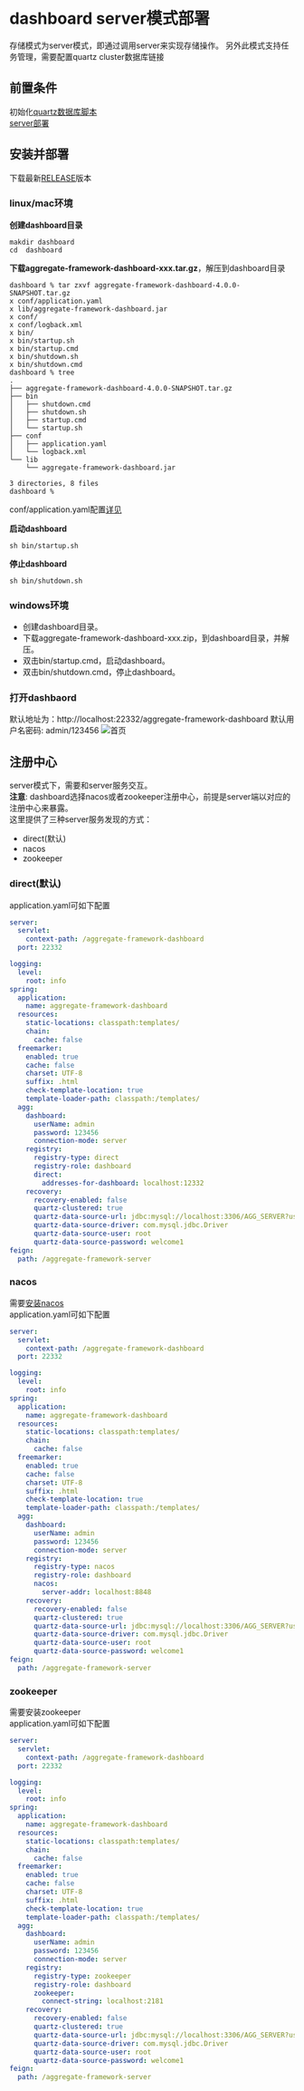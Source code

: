 # dashboard server模式部署
存储模式为server模式，即通过调用server来实现存储操作。
另外此模式支持任务管理，需要配置quartz cluster数据库链接
## 前置条件
初始化[quartz数据库脚本](https://github.com/changmingxie/aggregate-framework/tree/master-4.x/aggregate-framework-server/src/main/dbscripts/db_init.sql)  
[server部署](/zh-cn/aggdocs/ops/server/index.html)  

## 安装并部署
下载最新[RELEASE](https://github.com/changmingxie/aggregate-framework/releases)版本
### linux/mac环境

**创建dashboard目录**
```shell script
makdir dashboard 
cd  dashboard  
```
**下载aggregate-framework-dashboard-xxx.tar.gz**，解压到dashboard目录  
```shell script
dashboard % tar zxvf aggregate-framework-dashboard-4.0.0-SNAPSHOT.tar.gz
x conf/application.yaml
x lib/aggregate-framework-dashboard.jar
x conf/
x conf/logback.xml
x bin/
x bin/startup.sh
x bin/startup.cmd
x bin/shutdown.sh
x bin/shutdown.cmd
dashboard % tree
.
├── aggregate-framework-dashboard-4.0.0-SNAPSHOT.tar.gz
├── bin
│   ├── shutdown.cmd
│   ├── shutdown.sh
│   ├── startup.cmd
│   └── startup.sh
├── conf
│   ├── application.yaml
│   └── logback.xml
└── lib
    └── aggregate-framework-dashboard.jar

3 directories, 8 files
dashboard % 
```
conf/application.yaml配置[详见](/zh-cn/aggdocs/tutorial/configurations.html#dashbaord)  
  
**启动dashboard**
```shell script
sh bin/startup.sh
```
**停止dashboard**
```shell script
sh bin/shutdown.sh
```
### windows环境  
- 创建dashboard目录。
- 下载aggregate-framework-dashboard-xxx.zip，到dashboard目录，并解压。
- 双击bin/startup.cmd，启动dashboard。
- 双击bin/shutdown.cmd，停止dashboard。

### 打开dashbaord
默认地址为：http://localhost:22332/aggregate-framework-dashboard
默认用户名密码: admin/123456
![首页](../../img/dashboard/welcome.png)  


## 注册中心
server模式下，需要和server服务交互。  
**注意**: dashboard选择nacos或者zookeeper注册中心，前提是server端以对应的注册中心来暴露。   
这里提供了三种server服务发现的方式：
- direct(默认)
- nacos
- zookeeper  

### direct(默认)
application.yaml可如下配置  

```yaml
server:
  servlet:
    context-path: /aggregate-framework-dashboard
  port: 22332

logging:
  level:
    root: info
spring:
  application:
    name: aggregate-framework-dashboard
  resources:
    static-locations: classpath:templates/
    chain:
      cache: false
  freemarker:
    enabled: true
    cache: false
    charset: UTF-8
    suffix: .html
    check-template-location: true
    template-loader-path: classpath:/templates/
  agg:
    dashboard:
      userName: admin
      password: 123456
      connection-mode: server
    registry:
      registry-type: direct
      registry-role: dashboard
      direct:
        addresses-for-dashboard: localhost:12332
    recovery:
      recovery-enabled: false
      quartz-clustered: true
      quartz-data-source-url: jdbc:mysql://localhost:3306/AGG_SERVER?useSSL=false&allowPublicKeyRetrieval=true
      quartz-data-source-driver: com.mysql.jdbc.Driver
      quartz-data-source-user: root
      quartz-data-source-password: welcome1
feign:
  path: /aggregate-framework-server
```


### nacos 
需要[安装nacos](https://nacos.io/zh-cn/docs/deployment.html)  
application.yaml可如下配置  

```yaml
server:
  servlet:
    context-path: /aggregate-framework-dashboard
  port: 22332

logging:
  level:
    root: info
spring:
  application:
    name: aggregate-framework-dashboard
  resources:
    static-locations: classpath:templates/
    chain:
      cache: false
  freemarker:
    enabled: true
    cache: false
    charset: UTF-8
    suffix: .html
    check-template-location: true
    template-loader-path: classpath:/templates/
  agg:
    dashboard:
      userName: admin
      password: 123456
      connection-mode: server
    registry:
      registry-type: nacos
      registry-role: dashboard
      nacos:
        server-addr: localhost:8848
    recovery:
      recovery-enabled: false
      quartz-clustered: true
      quartz-data-source-url: jdbc:mysql://localhost:3306/AGG_SERVER?useSSL=false&allowPublicKeyRetrieval=true
      quartz-data-source-driver: com.mysql.jdbc.Driver
      quartz-data-source-user: root
      quartz-data-source-password: welcome1
feign:
  path: /aggregate-framework-server
```


### zookeeper 
需要安装zookeeper  
application.yaml可如下配置  

```yaml
server:
  servlet:
    context-path: /aggregate-framework-dashboard
  port: 22332

logging:
  level:
    root: info
spring:
  application:
    name: aggregate-framework-dashboard
  resources:
    static-locations: classpath:templates/
    chain:
      cache: false
  freemarker:
    enabled: true
    cache: false
    charset: UTF-8
    suffix: .html
    check-template-location: true
    template-loader-path: classpath:/templates/
  agg:
    dashboard:
      userName: admin
      password: 123456
      connection-mode: server
    registry:
      registry-type: zookeeper
      registry-role: dashboard
      zookeeper:
        connect-string: localhost:2181
    recovery:
      recovery-enabled: false
      quartz-clustered: true
      quartz-data-source-url: jdbc:mysql://localhost:3306/AGG_SERVER?useSSL=false&allowPublicKeyRetrieval=true
      quartz-data-source-driver: com.mysql.jdbc.Driver
      quartz-data-source-user: root
      quartz-data-source-password: welcome1
feign:
  path: /aggregate-framework-server
```
